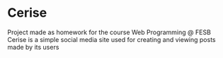 # Cerise
 Project made as homework for the course Web Programming @ FESB
 Cerise is a simple social media site used for creating and viewing posts made by its users

